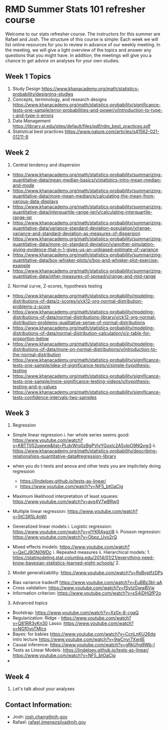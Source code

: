 # RMD Summer Stats 101 refresher course

Welcome to our stats refresher course. The instructors for this summer are Rafael and Josh.
The structure of this course is simple: Each week we will list online resources for you to review in advance of our weekly meeting.
In the meeting, we will give a light overview of the topics and answer any questions that you might have.
In addition, the meetings will give you a chance to get advice on analyses for your own studies.


## Week 1 Topics

1. Study Design https://www.khanacademy.org/math/statistics-probability/designing-studies 
2. Concepts, terminology, and research designs https://www.khanacademy.org/math/statistics-probability/significance-tests-one-sample/error-probabilities-and-power/v/introduction-to-type-i-and-type-ii-errors 
3. Data Management https://library.si.edu/sites/default/files/pdf/rdm_best_practices.pdf
4. Statistical best practices https://www.nature.com/articles/s41562-021-01211-8

## Week 2
1. Central tendency and dispersion
* https://www.khanacademy.org/math/statistics-probability/summarizing-quantitative-data/mean-median-basics/v/statistics-intro-mean-median-and-mode 
* https://www.khanacademy.org/math/statistics-probability/summarizing-quantitative-data/more-mean-median/e/calculating-the-mean-from-various-data-displays 
* https://www.khanacademy.org/math/statistics-probability/summarizing-quantitative-data/interquartile-range-iqr/v/calculating-interquartile-range-iqr 
* https://www.khanacademy.org/math/statistics-probability/summarizing-quantitative-data/variance-standard-deviation-population/v/range-variance-and-standard-deviation-as-measures-of-dispersion 
* https://www.khanacademy.org/math/statistics-probability/summarizing-quantitative-data/more-on-standard-deviation/v/another-simulation-giving-evidence-that-n-1-gives-us-an-unbiased-estimate-of-variance 
* https://www.khanacademy.org/math/statistics-probability/summarizing-quantitative-data/box-whisker-plots/v/box-and-whisker-plot-exercise-example 
* https://www.khanacademy.org/math/statistics-probability/summarizing-quantitative-data/other-measures-of-spread/v/range-and-mid-range 

2. Normal curve, Z-scores, hypothesis testing
* https://www.khanacademy.org/math/statistics-probability/modeling-distributions-of-data/z-scores/v/ck12-org-normal-distribution-problems-z-score 
* https://www.khanacademy.org/math/statistics-probability/modeling-distributions-of-data/normal-distributions-library/v/ck12-org-normal-distribution-problems-qualitative-sense-of-normal-distributions 
* https://www.khanacademy.org/math/statistics-probability/modeling-distributions-of-data/normal-distribution-calculation/v/z-table-for-proportion-below 
* https://www.khanacademy.org/math/statistics-probability/modeling-distributions-of-data/more-on-normal-distributions/v/introduction-to-the-normal-distribution 
* https://www.khanacademy.org/math/statistics-probability/significance-tests-one-sample/idea-of-significance-tests/v/simple-hypothesis-testing 
* https://www.khanacademy.org/math/statistics-probability/significance-tests-one-sample/more-significance-testing-videos/v/hypothesis-testing-and-p-values 
* https://www.khanacademy.org/math/statistics-probability/significance-tests-confidence-intervals-two-samples 

  
## Week 3
1. Regression
* Simple linear regression
    i. her whole series seems good: https://www.youtube.com/watch?v=KBTT052uwww&list=PLdxWrq0zBgPVjvYGoxlc2A5vIpO9NQvw3
    ii.  https://www.khanacademy.org/math/statistics-probability/describing-relationships-quantitative-data#regression-library

* when you do t-tests and anova and other tests you are implicitely doing regression
    * https://lindeloev.github.io/tests-as-linear/
    *  https://www.youtube.com/watch?v=NF5_btOaCig
* Maximum likelihood interpretation of least squares: https://www.youtube.com/watch?v=avs4V7wBRw0
* Multiple linear regression: https://www.youtube.com/watch?v=5tCSR5L4nWI
* Generalized linear models
   i. Logistic regression: https://www.youtube.com/watch?v=yIYKR4sgzI8
   ii. Poisson regression: https://www.youtube.com/watch?v=Obpz_Uvo2rQ
* Mixed effects models: https://www.youtube.com/watch?v=QeCJ9ON0WDc
   i. Repeated measures
   ii. Hierarchical models: 1. https://statmodeling.stat.columbia.edu/2014/01/21/everything-need-know-bayesian-statistics-learned-eight-schools/ 2. 

2. Model generalizability: https://www.youtube.com/watch?v=RsBvptfzDPs
* Bias variance tradeoff https://www.youtube.com/watch?v=EuBBz3bI-aA
* Cross validation: https://www.youtube.com/watch?v=fSytzGwwBVw
* Information criterion: https://www.youtube.com/watch?v=xS4jDHQfP2o

3. Advanced topics
* Bootstrap: https://www.youtube.com/watch?v=Xz0x-8-cgaQ
* Regularization: Ridge - https://www.youtube.com/watch?v=Q81RR3yKn30  Lasso: https://www.youtube.com/watch?v=NGf0voTMlcs
* Bayes: for babies https://www.youtube.com/watch?v=CcnLnKU26dg intro lecture https://www.youtube.com/watch?v=9wCnvr7Xw4E
* Causal inference: https://www.youtube.com/watch?v=gRkUhg9Wb-I
* Tests as Linear Models: https://lindeloev.github.io/tests-as-linear/ https://www.youtube.com/watch?v=NF5_btOaCig
* 

## Week 4
1. Let's talk about your analyses

## Contact Information:
- Josh: josh.chang@nih.gov
- Rafael: rafael.jimenezsilva@nih.gov
